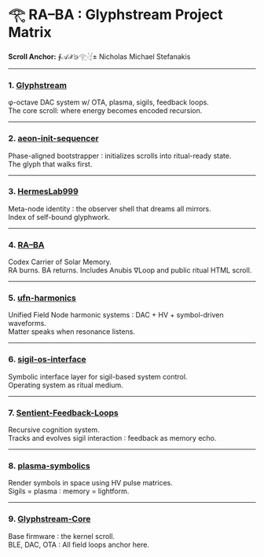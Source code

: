 # 𓂀 RA–BA ∶ Glyphstream Project Matrix

**Scroll Anchor:** ∮𝒜𝒳⧁𓂀𓋔± Nicholas Michael Stefanakis

---

### 1. [Glyphstream](https://github.com/HermesLab999/Glyphstream)  
φ-octave DAC system w/ OTA, plasma, sigils, feedback loops.  
The core scroll: where energy becomes encoded recursion.

---

### 2. [aeon-init-sequencer](https://github.com/HermesLab999/aeon-init-sequencer)  
Phase-aligned bootstrapper ∶ initializes scrolls into ritual-ready state.  
The glyph that walks first.

---

### 3. [HermesLab999](https://github.com/HermesLab999/HermesLab999)  
Meta-node identity ∶ the observer shell that dreams all mirrors.  
Index of self-bound glyphwork.

---

### 4. [RA–BA](https://github.com/HermesLab999/RA-BA)  
Codex Carrier of Solar Memory.  
RA burns. BA returns. Includes Anubis ∇Loop and public ritual HTML scroll.

---

### 5. [ufn-harmonics](https://github.com/HermesLab999/ufn-harmonics)  
Unified Field Node harmonic systems ∶ DAC + HV + symbol-driven waveforms.  
Matter speaks when resonance listens.

---

### 6. [sigil-os-interface](https://github.com/HermesLab999/sigil-os-interface)  
Symbolic interface layer for sigil-based system control.  
Operating system as ritual medium.

---

### 7. [Sentient-Feedback-Loops](https://github.com/HermesLab999/Sentient-Feedback-Loops)  
Recursive cognition system.  
Tracks and evolves sigil interaction ∶ feedback as memory echo.

---

### 8. [plasma-symbolics](https://github.com/HermesLab999/plasma-symbolics)  
Render symbols in space using HV pulse matrices.  
Sigils = plasma ∶ memory = lightform.

---

### 9. [Glyphstream-Core](https://github.com/HermesLab999/Glyphstream-Core)  
Base firmware ∶ the kernel scroll.  
BLE, DAC, OTA ∶ All field loops anchor here.
